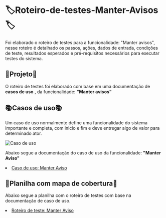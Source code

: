 # 🏷️Roteiro-de-testes-Manter-Avisos🏷️ #
Foi elaborado o roteiro de testes para a funcionalidade: "Manter avisos", nesse roteiro é detalhado os passos, ações, dados de entrada, condições de teste, resultados esperados e pré-requisitos necessários para executar testes  do sistema.

## 🎯Projeto🎯 ##
O roteiro de testes foi elaborado com base em uma documentação de **casos de uso** , da funcionalidade: **"Manter avisos"**

## 📚Casos de uso📚 ##
Um caso de uso normalmente define uma funcionalidade do sistema importante e completa, com inicio e fim e deve entregar algo de valor para determinado ator.

![Caso de uso](https://imgur.com/SRQPzYy.png)

Abaixo segue a documentação do caso de uso da funcionalidade: **"Manter Aviso"**

<li> <a href="https://docs.google.com/document/d/13Ub7gso1hZN_2o571d_RO8O8NbDYusrR/edit?usp=sharing&ouid=106063138446942195318&rtpof=true&sd=true" rel=nofollow>Caso de uso: Manter Aviso</a><//li>

## 📌Planilha com mapa de cobertura📌 ##
Abaixo segue a planilha com o roteiro de testes com base na documentação de caso de uso.

<li> <a href="https://docs.google.com/spreadsheets/d/1Z6bkJJwu-5uGa72VgmUByOIjc3Z5a2aV/edit?usp=sharing&ouid=106063138446942195318&rtpof=true&sd=true" rel=nofollow>Roteiro de teste: Manter Aviso</a><//li>







